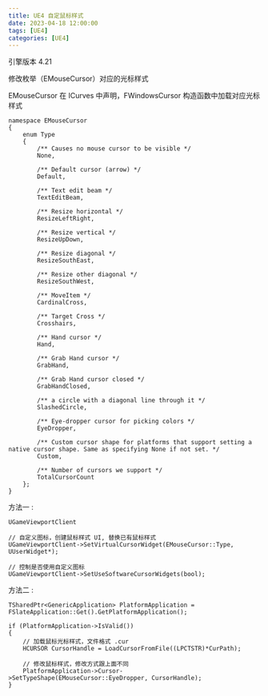 ```yaml
---
title: UE4 自定鼠标样式
date: 2023-04-18 12:00:00
tags: [UE4]
categories: [UE4]
---
```


引擎版本 4.21

修改枚举（EMouseCursor）对应的光标样式

<!-- more -->

EMouseCursor 在 ICurves 中声明，FWindowsCursor 构造函数中加载对应光标样式

	namespace EMouseCursor
	{
		enum Type
		{
			/** Causes no mouse cursor to be visible */
			None,
	
			/** Default cursor (arrow) */
			Default,
	
			/** Text edit beam */
			TextEditBeam,
	
			/** Resize horizontal */
			ResizeLeftRight,
	
			/** Resize vertical */
			ResizeUpDown,
	
			/** Resize diagonal */
			ResizeSouthEast,
	
			/** Resize other diagonal */
			ResizeSouthWest,
	
			/** MoveItem */
			CardinalCross,
	
			/** Target Cross */
			Crosshairs,
	
			/** Hand cursor */
			Hand,
	
			/** Grab Hand cursor */
			GrabHand,
	
			/** Grab Hand cursor closed */
			GrabHandClosed,
	
			/** a circle with a diagonal line through it */
			SlashedCircle,
	
			/** Eye-dropper cursor for picking colors */
			EyeDropper,
	
			/** Custom cursor shape for platforms that support setting a native cursor shape. Same as specifying None if not set. */
			Custom,
	
			/** Number of cursors we support */
			TotalCursorCount
		};
	}

方法一 :

	UGameViewportClient

	// 自定义图标，创建鼠标样式 UI, 替换已有鼠标样式
	UGameViewportClient->SetVirtualCursorWidget(EMouseCursor::Type, UUserWidget*);
	
	// 控制是否使用自定义图标
	UGameViewportClient->SetUseSoftwareCursorWidgets(bool);							


方法二 :

	TSharedPtr<GenericApplication> PlatformApplication = FSlateApplication::Get().GetPlatformApplication();

	if (PlatformApplication->IsValid())
	{
		// 加载鼠标光标样式，文件格式 .cur
		HCURSOR CursorHandle = LoadCursorFromFile((LPCTSTR)*CurPath);

		// 修改鼠标样式，修改方式跟上面不同
		PlatformApplication->Cursor->SetTypeShape(EMouseCursor::EyeDropper, CursorHandle);
	}